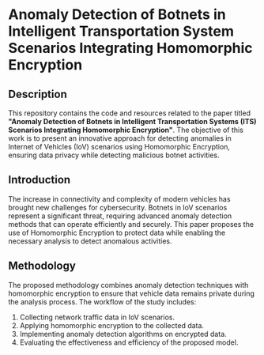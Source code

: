 # Anomaly Detection of Botnets in Intelligent Transportation System Scenarios Integrating Homomorphic Encryption

## Description

This repository contains the code and resources related to the paper titled **"Anomaly Detection of Botnets in Intelligent Transportation Systems (ITS) Scenarios Integrating Homomorphic Encryption"**. The objective of this work is to present an innovative approach for detecting anomalies in Internet of Vehicles (IoV) scenarios using Homomorphic Encryption, ensuring data privacy while detecting malicious botnet activities.

## Introduction

The increase in connectivity and complexity of modern vehicles has brought new challenges for cybersecurity. Botnets in IoV scenarios represent a significant threat, requiring advanced anomaly detection methods that can operate efficiently and securely. This paper proposes the use of Homomorphic Encryption to protect data while enabling the necessary analysis to detect anomalous activities.

## Methodology

The proposed methodology combines anomaly detection techniques with homomorphic encryption to ensure that vehicle data remains private during the analysis process. The workflow of the study includes:

1. Collecting network traffic data in IoV scenarios.
2. Applying homomorphic encryption to the collected data.
3. Implementing anomaly detection algorithms on encrypted data.
4. Evaluating the effectiveness and efficiency of the proposed model.
